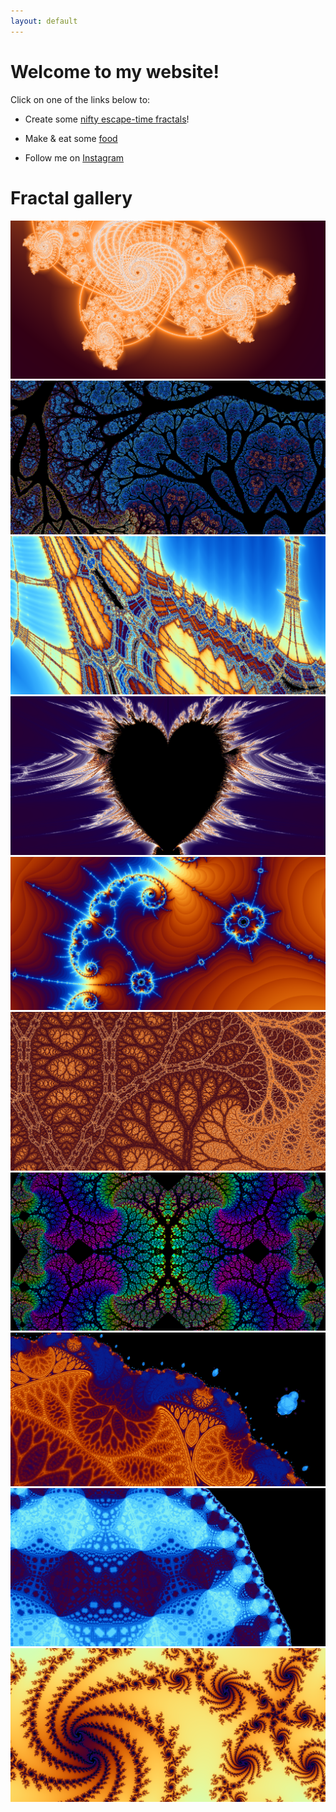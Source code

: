 ```yaml
---
layout: default
---
```

# Welcome to my website!
Click on one of the links below to:

* Create some [nifty escape-time fractals](fractals)!

* Make & eat some [food](food)

* Follow me on [Instagram](https://www.instagram.com/nat.han_solo.mon)

# Fractal gallery
![](gallery/Rachel%27s%20colorscheme.png)
![](gallery/Faeryflower.png)
![](gallery/Soul-suffocating%20sorrow.png)
![](gallery/Heart.png)
![](gallery/Phnglui%20mglwnafh%20Cthulhu%20Rlyeh%20wgahnagl%20fhtagn.png)
![](gallery/Adrenaline-inducing%20despair.png)
![](gallery/Zesty%20heartache.png)
![](gallery/Withering%20sanity.png)
![](gallery/Gourmet%20cabbage.png)
![](gallery/Porcelain%20galaxies.png)
